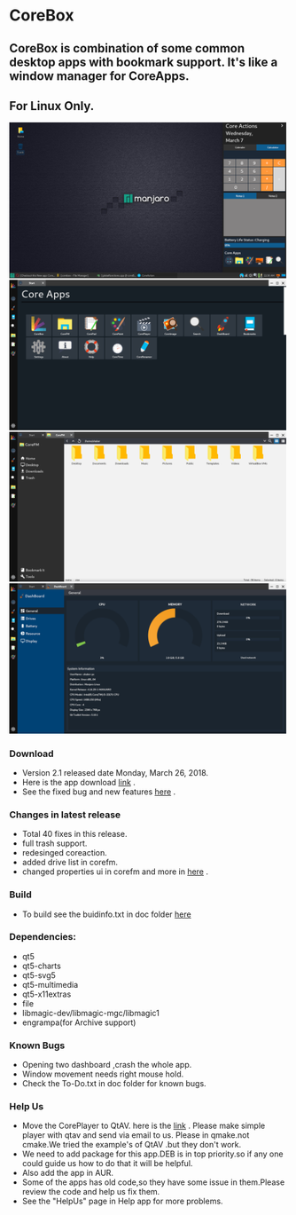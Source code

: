 # CoreBox

## CoreBox is combination of some common desktop apps with bookmark support. It's like a window manager for CoreApps.
## For Linux Only.

<img src="docs/screenshots/a1.png" width="500">
<img src="docs/screenshots/a2.png" width="500">
<img src="docs/screenshots/a3.png" width="500">
<img src="docs/screenshots/a4.png" width="500">

### Download
* Version 2.1 released date Monday, March 26, 2018.
* Here is the app download [link](https://github.com/rahmanshaber/corebox/releases "Title") .
* See the fixed bug and new features [here](https://github.com/rahmanshaber/corebox/blob/master/docs/ChangeLog "Title") .

### Changes in latest release
* Total 40 fixes in this release.
* full trash support.
* redesinged coreaction.
* added drive list in corefm.
* changed properties ui in corefm and more in [here](https://github.com/rahmanshaber/corebox/blob/master/docs/ChangeLog "Title") .

### Build
* To build see the buidinfo.txt in doc folder [here](https://github.com/rahmanshaber/corebox/blob/master/docs/buildinfo.txt "Title") 

### Dependencies:
* qt5
* qt5-charts
* qt5-svg5
* qt5-multimedia
* qt5-x11extras
* file
* libmagic-dev/libmagic-mgc/libmagic1
* engrampa(for Archive support)

### Known Bugs
* Opening two dashboard ,crash the whole app.
* Window movement needs right mouse hold.
* Check the To-Do.txt in doc folder for known bugs.

### Help Us
* Move the CorePlayer to QtAV. here is the [link](https://github.com/wang-bin/QtAV "Title") .
  Please make simple player with qtav and send via email to us.
  Please in qmake.not cmake.We tried the example's of QtAV .but they don't work.
* We need to add package for this app.DEB is in top priority.so if any one could guide us how to do that it will be helpful.
* Also add the app in AUR.
* Some of the apps has old code,so they have some issue in them.Please review the code and help us fix them.
* See the "HelpUs" page in Help app for more problems.
